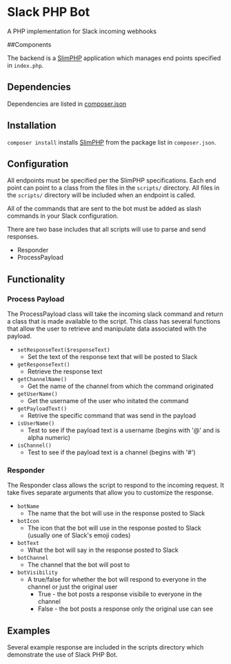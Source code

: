 # Slack PHP Bot

A PHP implementation for Slack incoming webhooks

##Components

The backend is a [SlimPHP](https://github.com/slimphp/Slim) application which manages end points specified in `index.php`.

## Dependencies

Dependencies are listed in [composer.json](https://github.com/alexmj212/slackphp/blob/master/composer.json)

## Installation

`composer install` installs [SlimPHP](https://github.com/slimphp/Slim) from the package list in `composer.json`.

## Configuration

All endpoints must be specified per the SlimPHP specifications. Each end point can point to a class from the files in the `scripts/` directory. All files in the `scripts/` directory will be included when an endpoint is called.

All of the commands that are sent to the bot must be added as slash commands in your Slack configuration.

There are two base includes that all scripts will use to parse and send responses.
* Responder
* ProcessPayload 

## Functionality

### Process Payload
The ProcessPayload class will take the incoming slack command and return a class that is made available to the script. This class has several functions that allow the user to retrieve and manipulate data associated with the payload.
* `setResponseText($responseText)`
  * Set the text of the response text that will be posted to Slack
* `getResponseText()`
  * Retrieve the response text
* `getChannelName()`
  * Get the name of the channel from which the command originated
* `getUserName()`
  * Get the username of the user who initated the command
* `getPayloadText()`
  * Retrive the specific command that was send in the payload
* `isUserName()`
  * Test to see if the payload text is a username (begins with '@' and is alpha numeric)
* `isChannel()`
  * Test to see if the payload text is a channel (begins with '#')

### Responder
The Responder class allows the script to respond to the incoming request. It take fives separate arguments that allow you to customize the response.
* `botName`
  * The name that the bot will use in the response posted to Slack
* `botIcon`
  * The icon that the bot will use in the response posted to Slack (usually one of Slack's emoji codes)
* `botText`
  * What the bot will say in the response posted to Slack
* `botChannel`
  * The channel that the bot will post to
* `botVisibility`
  * A true/false for whether the bot will respond to everyone in the channel or just the original user
    * True - the bot posts a response visibile to everyone in the channel
    * False - the bot posts a response only the original use can see

## Examples
Several example response are included in the scripts directory which demonstrate the use of Slack PHP Bot.
